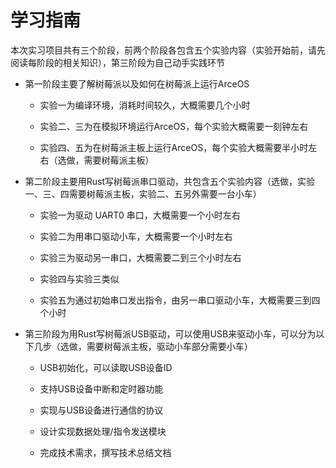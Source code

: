 # 学习指南

本次实习项目共有三个阶段，前两个阶段各包含五个实验内容（实验开始前，请先阅读每阶段的相关知识），第三阶段为自己动手实践环节

* 第一阶段主要了解树莓派以及如何在树莓派上运行ArceOS
  
  * 实验一为编译环境，消耗时间较久，大概需要几个小时
  
  * 实验二、三为在模拟环境运行ArceOS，每个实验大概需要一刻钟左右
 
  * 实验四、五为在树莓派主板上运行ArceOS，每个实验大概需要半小时左右（选做，需要树莓派主板）

* 第二阶段主要用Rust写树莓派串口驱动，共包含五个实验内容（选做，实验一、三、四需要树莓派主板，实验二、五另外需要一台小车）

  * 实验一为驱动 UART0 串口，大概需要一个小时左右
    
  * 实验二为用串口驱动小车，大概需要一个小时左右
 
  * 实验三为驱动另一串口，大概需要二到三个小时左右
 
  * 实验四与实验三类似
 
  * 实验五为通过初始串口发出指令，由另一串口驱动小车，大概需要三到四个小时

* 第三阶段为用Rust写树莓派USB驱动，可以使用USB来驱动小车，可以分为以下几步（选做，需要树莓派主板，驱动小车部分需要小车）

  *  USB初始化，可以读取USB设备ID
 
  *  支持USB设备中断和定时器功能
 
  *  实现与USB设备进行通信的协议
 
  *  设计实现数据处理/指令发送模块
 
  *  完成技术需求，撰写技术总结文档
   
